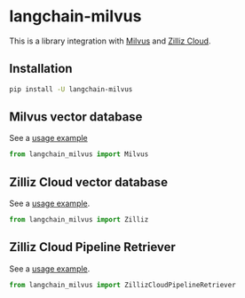 # langchain-milvus

This is a library integration with [Milvus](https://milvus.io/) and [Zilliz Cloud](https://zilliz.com/cloud).

## Installation

```bash
pip install -U langchain-milvus
```

## Milvus vector database

See a [usage example](https://python.langchain.com/docs/integrations/vectorstores/milvus/)

```python
from langchain_milvus import Milvus
```

## Zilliz Cloud vector database

See a [usage example](https://python.langchain.com/docs/integrations/vectorstores/zilliz/).

```python
from langchain_milvus import Zilliz
```

## Zilliz Cloud Pipeline Retriever

See a [usage example](https://python.langchain.com/docs/integrations/retrievers/zilliz_cloud_pipeline).

```python
from langchain_milvus import ZillizCloudPipelineRetriever
```